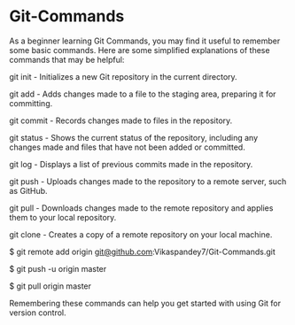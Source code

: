# Git-Commands
As a beginner learning Git Commands, you may find it useful to remember some basic commands. Here are some simplified explanations of these commands that may be helpful:

git init - Initializes a new Git repository in the current directory.

git add - Adds changes made to a file to the staging area, preparing it for committing.

git commit - Records changes made to files in the repository.

git status - Shows the current status of the repository, including any changes made and files that have not been added or committed.

git log - Displays a list of previous commits made in the repository.

git push - Uploads changes made to the repository to a remote server, such as GitHub.

git pull - Downloads changes made to the remote repository and applies them to your local repository.

git clone - Creates a copy of a remote repository on your local machine.

$ git remote add origin git@github.com:Vikaspandey7/Git-Commands.git

$ git push -u origin master

$ git pull origin master

Remembering these commands can help you get started with using Git for version control.
